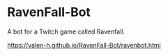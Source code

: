 # RavenFall-Bot

A bot for a Twitch game called Ravenfall.  
  
<https://valen-h.github.io/RavenFall-Bot/ravenbot.html>  
